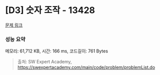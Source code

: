 # [D3] 숫자 조작 - 13428 

[문제 링크](https://swexpertacademy.com/main/code/problem/problemDetail.do?contestProbId=AX4EJPs68IkDFARe) 

### 성능 요약

메모리: 61,712 KB, 시간: 166 ms, 코드길이: 761 Bytes



> 출처: SW Expert Academy, https://swexpertacademy.com/main/code/problem/problemList.do